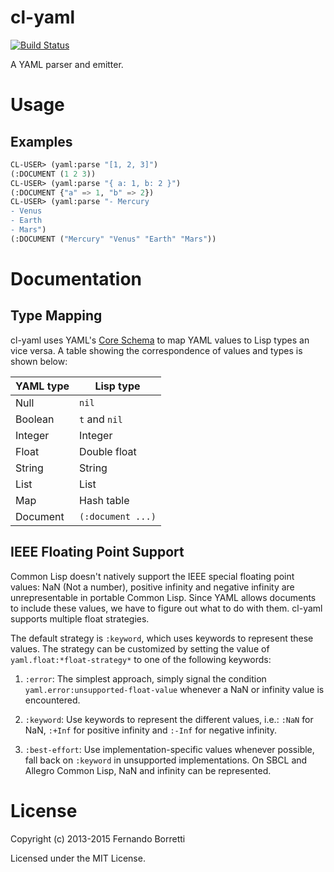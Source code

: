 # cl-yaml

[![Build Status](https://travis-ci.org/eudoxia0/cl-yaml.svg?branch=master)](https://travis-ci.org/eudoxia0/cl-yaml)

A YAML parser and emitter.

# Usage

## Examples

```lisp
CL-USER> (yaml:parse "[1, 2, 3]")
(:DOCUMENT (1 2 3))
CL-USER> (yaml:parse "{ a: 1, b: 2 }")
(:DOCUMENT {"a" => 1, "b" => 2})
CL-USER> (yaml:parse "- Mercury
- Venus
- Earth
- Mars")
(:DOCUMENT ("Mercury" "Venus" "Earth" "Mars"))
```

# Documentation

## Type Mapping

cl-yaml uses YAML's [Core Schema][core-schema] to map YAML values to Lisp types
an vice versa. A table showing the correspondence of values and types is shown
below:

| YAML type  | Lisp type         |
| ---------- | ----------------- |
| Null       | `nil`             |
| Boolean    | `t` and `nil`     |
| Integer    | Integer           |
| Float      | Double float      |
| String     | String            |
| List       | List              |
| Map        | Hash table        |
| Document   | `(:document ...)` |

## IEEE Floating Point Support

Common Lisp doesn't natively support the IEEE special floating point values: NaN
(Not a number), positive infinity and negative infinity are unrepresentable in
portable Common Lisp. Since YAML allows documents to include these values, we
have to figure out what to do with them. cl-yaml supports multiple float
strategies.

The default strategy is `:keyword`, which uses keywords to represent these
values. The strategy can be customized by setting the value of
`yaml.float:*float-strategy*` to one of the following keywords:

1. `:error`: The simplest approach, simply signal the condition
   `yaml.error:unsupported-float-value` whenever a NaN or infinity value is
   encountered.

2. `:keyword`: Use keywords to represent the different values, i.e.: `:NaN` for
   NaN, `:+Inf` for positive infinity and `:-Inf` for negative infinity.

3. `:best-effort`: Use implementation-specific values whenever possible, fall
   back on `:keyword` in unsupported implementations. On SBCL and Allegro Common
   Lisp, NaN and infinity can be represented.

[core-schema]: http://www.yaml.org/spec/1.2/spec.html#id2804923

# License

Copyright (c) 2013-2015 Fernando Borretti

Licensed under the MIT License.
